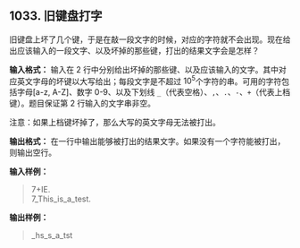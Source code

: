 ﻿## 1033. 旧键盘打字
旧键盘上坏了几个键，于是在敲一段文字的时候，对应的字符就不会出现。现在给出应该输入的一段文字、以及坏掉的那些键，打出的结果文字会是怎样？

**输入格式：**
输入在 2 行中分别给出坏掉的那些键、以及应该输入的文字。其中对应英文字母的坏键以大写给出；每段文字是不超过 $10​^5$个字符的串。可用的字符包括字母[a-z, A-Z]、数字 0-9、以及下划线 `_`（代表空格）、`,`、`.`、`-`、`+`（代表上档键）。题目保证第 2 行输入的文字串非空。

注意：如果上档键坏掉了，那么大写的英文字母无法被打出。

**输出格式：**
在一行中输出能够被打出的结果文字。如果没有一个字符能被打出，则输出空行。

**输入样例：**
>7+IE.  
7_This_is_a_test.  

**输出样例：**
>_hs_s_a_tst  